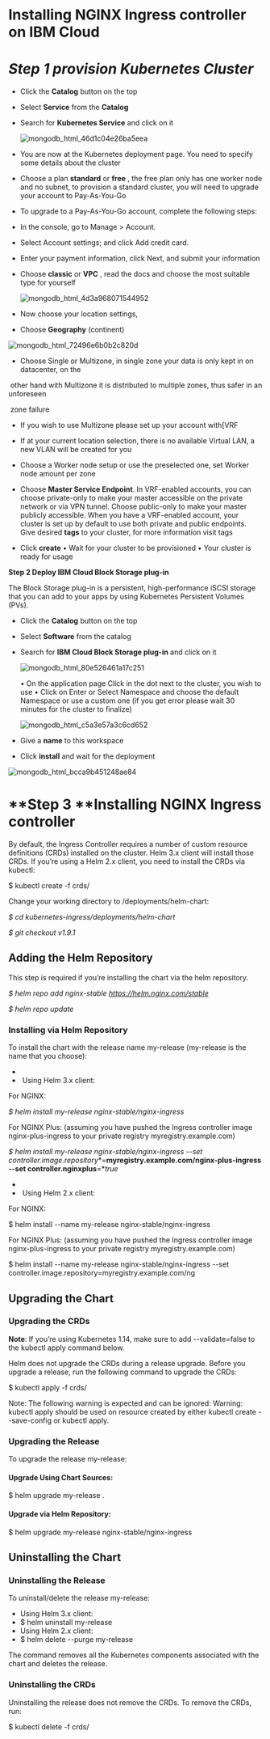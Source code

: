# Installing NGINX Ingress controller on IBM Cloud

# *Step 1 provision Kubernetes Cluster* 

- Click the **Catalog** button on the top

- Select **Service** from the **Catalog**

- Search for **Kubernetes Service** and click on it

  ![mongodb_html_46d1c04e26ba5eea](https://user-images.githubusercontent.com/5286796/106396731-ccf85780-642f-11eb-8c16-0713b80f4624.png)

- You are now at the Kubernetes deployment page. You need to specify some details about the cluster

- Choose a plan **standard** or **free** , the free plan only has one worker node and no subnet, to provision a standard cluster, you will need to upgrade your account to Pay-As-You-Go

- To upgrade to a Pay-As-You-Go account, complete the following steps:

- In the console, go to Manage > Account.

- Select Account settings; and click Add credit card.

- Enter your payment information, click Next, and submit your information

- Choose **classic** or **VPC** , read the docs and choose the most suitable type for yourself

  ![mongodb_html_4d3a968071544952](https://user-images.githubusercontent.com/5286796/106396730-cc5fc100-642f-11eb-805a-c92dce6532b3.png)

- Now choose your location settings,

- Choose **Geography** (continent)

![mongodb_html_72496e6b0b2c820d](https://user-images.githubusercontent.com/5286796/106396727-cb2e9400-642f-11eb-8791-bfb29ef4875c.png)

-   Choose 	Single or Multizone, in single zone your data is only kept in on 	datacenter, on the

​      other hand with Multizone it is distributed to multiple zones, thus safer in an unforeseen

​      zone failure

- If you wish to use Multizone please set up your account with[VRF

- If at your current location selection, there is no available Virtual LAN, a new VLAN will be created for you
- Choose a Worker node setup or use the preselected one, set Worker node amount per zone
- Choose **Master Service Endpoint**. In VRF-enabled accounts, you can choose private-only to make your master accessible on the private network or via VPN tunnel. Choose public-only to make your master publicly accessible. When you have a VRF-enabled account, your cluster is set up by default to use both private and public endpoints.
   Give desired **tags** to your cluster, for more information visit tags
- Click **create**
   • Wait for your cluster to be provisioned
   • Your cluster is ready for usage

**Step 2 Deploy IBM Cloud Block Storage plug-in**

The Block Storage plug-in is a persistent, high-performance iSCSI storage that you can add to your apps by using Kubernetes Persistent Volumes (PVs).

- Click the **Catalog** button on the top

- Select **Software** from the catalog

- Search for **IBM Cloud Block Storage plug-in** and click on it
  
   ![mongodb_html_80e526461a17c251](https://user-images.githubusercontent.com/5286796/106396725-c9fd6700-642f-11eb-8606-71998e0bbbc2.png)
   
   • On the application page Click in the dot next to the cluster, you wish to use
   • Click on Enter or Select Namespace and choose the default Namespace or use a custom one (if you get error please wait 30 minutes for the cluster to finalize)
   
   ![mongodb_html_c5a3e57a3c6cd652](https://user-images.githubusercontent.com/5286796/106396724-c964d080-642f-11eb-8e55-c82480054778.png)
   
- Give a **name** to this workspace

- Click **install** and wait for the deployment

![mongodb_html_bcca9b451248ae84](https://user-images.githubusercontent.com/5286796/106396722-c79b0d00-642f-11eb-81f9-084f9c9f04be.png)

# **Step 3 **Installing **NGINX Ingress controller**

By default, the Ingress Controller requires a number of custom resource definitions (CRDs) installed on the cluster. Helm 3.x client will install those CRDs. If you’re using a Helm 2.x client, you need to install the CRDs via kubectl:



$ kubectl create -f crds/



Change your working directory to /deployments/helm-chart:



*$* *cd* *kubernetes-ingress/deployments/helm-chart*

*$* *git checkout v1.9.1*

##    

## **Adding the Helm Repository**

This step is required if you’re installing the chart via the helm repository.

*$* *helm repo add nginx-stable https://helm.nginx.com/stable*

*$* *helm repo update*

###    

### **Installing via Helm Repository**

To install the chart with the release name my-release (my-release is the name that you choose):

- 
- ​	Using Helm 3.x client:

For NGINX:

*$* *helm install my-release nginx-stable/nginx-ingress*



For NGINX Plus: (assuming you have pushed the Ingress controller image nginx-plus-ingress to your private registry myregistry.example.com)



*$* *helm install my-release nginx-stable/nginx-ingress --set controller.image.repository**=**myregistry.example.com/nginx-plus-ingress --set controller.nginxplus**=**true*



- 
- ​	Using Helm 2.x client:



For NGINX:



$ helm install --name my-release nginx-stable/nginx-ingress



For NGINX Plus: (assuming you have pushed the Ingress controller image nginx-plus-ingress to your private registry myregistry.example.com)



$ helm install --name my-release nginx-stable/nginx-ingress --set controller.image.repository=myregistry.example.com/ng



## **Upgrading the Chart**


 

### **Upgrading the CRDs**


 

**Note**: If you’re using Kubernetes 1.14, make sure to add --validate=false to the kubectl apply command below.


 

Helm does not upgrade the CRDs during a release upgrade. Before you upgrade a release, run the following command to upgrade the CRDs:


 

$ kubectl apply -f crds/


 

Note: The following warning is expected and can be ignored: Warning: kubectl apply should be used on resource created by either kubectl create --save-config or kubectl apply.

###    

### **Upgrading the Release**

To upgrade the release my-release:



#### **Upgrade Using Chart Sources:**



$ helm upgrade my-release .

####    

#### **Upgrade via Helm Repository:**



$ helm upgrade my-release nginx-stable/nginx-ingress

##    

## **Uninstalling the Chart**



### **Uninstalling the Release**

To uninstall/delete the release my-release:

- Using Helm 3.x client:
- $ helm uninstall my-release
- Using Helm 2.x client:
- $ helm delete --purge my-release

The command removes all the Kubernetes components associated with the chart and deletes the release.

### **Uninstalling the CRDs**

Uninstalling the release does not remove the CRDs. To remove the CRDs, run:

$ kubectl delete -f crds/


 